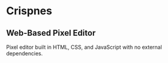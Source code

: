 # Crispnes

## Web-Based Pixel Editor

Pixel editor built in HTML, CSS, and JavaScript with no external dependencies.
